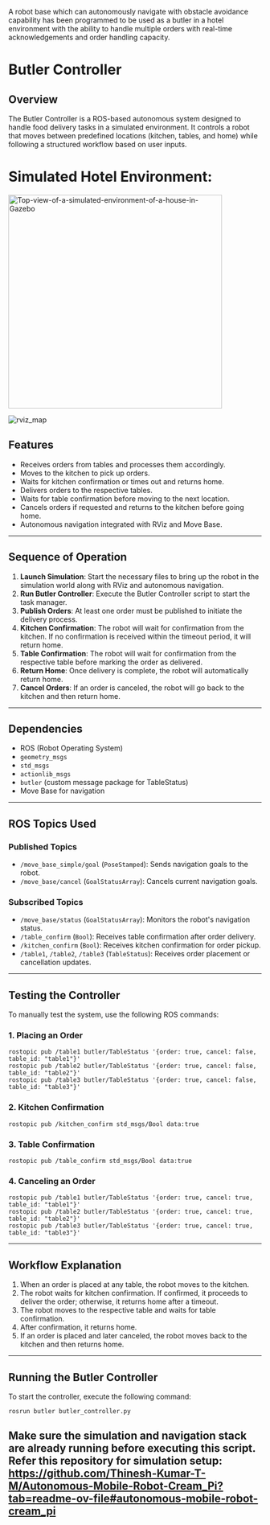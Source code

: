A robot base which can autonomously navigate with obstacle avoidance capability has been programmed to be used as a butler in a hotel environment with the ability to handle multiple orders with real-time acknowledgements and order handling capacity.

# Butler Controller

## Overview
The Butler Controller is a ROS-based autonomous system designed to handle food delivery tasks in a simulated environment. It controls a robot that moves between predefined locations (kitchen, tables, and home) while following a structured workflow based on user inputs.

# Simulated Hotel Environment:
<img width="425" alt="Top-view-of-a-simulated-environment-of-a-house-in-Gazebo" src="https://github.com/user-attachments/assets/dc64934d-198f-480c-b45d-986ea78cf923" />

![rviz_map](https://github.com/user-attachments/assets/5633291d-4cdf-4f31-b3df-54af4f01dd48)

## Features
- Receives orders from tables and processes them accordingly.
- Moves to the kitchen to pick up orders.
- Waits for kitchen confirmation or times out and returns home.
- Delivers orders to the respective tables.
- Waits for table confirmation before moving to the next location.
- Cancels orders if requested and returns to the kitchen before going home.
- Autonomous navigation integrated with RViz and Move Base.

---

## Sequence of Operation
1. **Launch Simulation**: Start the necessary files to bring up the robot in the simulation world along with RViz and autonomous navigation.
2. **Run Butler Controller**: Execute the Butler Controller script to start the task manager.
4. **Publish Orders**: At least one order must be published to initiate the delivery process.
5. **Kitchen Confirmation**: The robot will wait for confirmation from the kitchen. If no confirmation is received within the timeout period, it will return home.
6. **Table Confirmation**: The robot will wait for confirmation from the respective table before marking the order as delivered.
7. **Return Home**: Once delivery is complete, the robot will automatically return home.
8. **Cancel Orders**: If an order is canceled, the robot will go back to the kitchen and then return home.

---

## Dependencies
- ROS (Robot Operating System)
- `geometry_msgs`
- `std_msgs`
- `actionlib_msgs`
- `butler` (custom message package for TableStatus)
- Move Base for navigation

---

## ROS Topics Used
### Published Topics
- `/move_base_simple/goal` (`PoseStamped`): Sends navigation goals to the robot.
- `/move_base/cancel` (`GoalStatusArray`): Cancels current navigation goals.

### Subscribed Topics
- `/move_base/status` (`GoalStatusArray`): Monitors the robot's navigation status.
- `/table_confirm` (`Bool`): Receives table confirmation after order delivery.
- `/kitchen_confirm` (`Bool`): Receives kitchen confirmation for order pickup.
- `/table1`, `/table2`, `/table3` (`TableStatus`): Receives order placement or cancellation updates.

---

## Testing the Controller
To manually test the system, use the following ROS commands:

### 1. Placing an Order
```
rostopic pub /table1 butler/TableStatus '{order: true, cancel: false, table_id: "table1"}'
rostopic pub /table2 butler/TableStatus '{order: true, cancel: false, table_id: "table2"}'
rostopic pub /table3 butler/TableStatus '{order: true, cancel: false, table_id: "table3"}'
```

### 2. Kitchen Confirmation
```
rostopic pub /kitchen_confirm std_msgs/Bool data:true
```

### 3. Table Confirmation
```
rostopic pub /table_confirm std_msgs/Bool data:true
```

### 4. Canceling an Order
```
rostopic pub /table1 butler/TableStatus '{order: true, cancel: true, table_id: "table1"}'
rostopic pub /table2 butler/TableStatus '{order: true, cancel: true, table_id: "table2"}'
rostopic pub /table3 butler/TableStatus '{order: true, cancel: true, table_id: "table3"}'
```

---

## Workflow Explanation
1. When an order is placed at any table, the robot moves to the kitchen.
2. The robot waits for kitchen confirmation. If confirmed, it proceeds to deliver the order; otherwise, it returns home after a timeout.
3. The robot moves to the respective table and waits for table confirmation.
4. After confirmation, it returns home.
5. If an order is placed and later canceled, the robot moves back to the kitchen and then returns home.

---

## Running the Butler Controller
To start the controller, execute the following command:
```
rosrun butler butler_controller.py
```
Make sure the simulation and navigation stack are already running before executing this script.
  Refer this repository for simulation setup: <link>https://github.com/Thinesh-Kumar-T-M/Autonomous-Mobile-Robot-Cream_Pi?tab=readme-ov-file#autonomous-mobile-robot-cream_pi</link>
---
